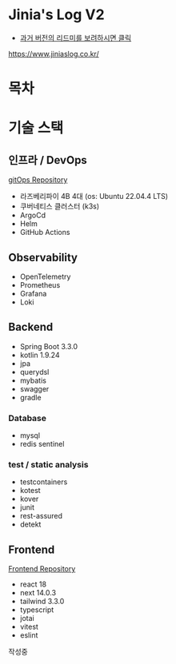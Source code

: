 # Jinia's Log V2

- [과거 버전의 리드미를 보려하시면 클릭](./README_V1.md)

https://www.jiniaslog.co.kr/

# 목차

# 기술 스택

## 인프라 / DevOps
[gitOps Repository](https://github.com/jinia91/blog-gitops)
- 라즈베리파이 4B 4대 (os: Ubuntu 22.04.4 LTS)
- 쿠버네티스 클러스터 (k3s)
- ArgoCd
- Helm
- GitHub Actions

## Observability
- OpenTelemetry
- Prometheus
- Grafana
- Loki

## Backend
- Spring Boot 3.3.0
- kotlin 1.9.24
- jpa
- querydsl
- mybatis
- swagger
- gradle

### Database
- mysql
- redis sentinel

### test / static analysis
- testcontainers
- kotest
- kover
- junit
- rest-assured
- detekt

## Frontend
[Frontend Repository](https://github.com/jinia91/blog-front)

- react 18
- next 14.0.3
- tailwind 3.3.0
- typescript
- jotai
- vitest
- eslint

작성중

